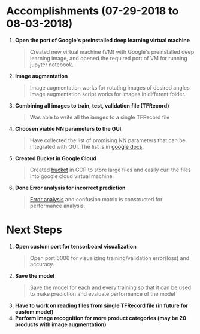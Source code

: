 # Accomplishments (07-29-2018 to 08-03-2018)
1. **Open the port of Google's preinstalled deep learning virtual machine**
      > Created new virtual machine (VM) with Google's preinstalled deep learning image, and opened the required port of VM for running jupyter notebook.
2. **Image augmentation**
      > Image augmentation works for rotating images of desired angles
      > Image augmentation script works for images in different folder.
3. **Combining all images to train, test, validation file (TFRecord)**
      > Was able to write all the iamges to a single TFRecord file
4. **Choosen viable NN parameters to the GUI**
      > Have collected the list of promising NN parameters that can be integrated with GUI. The list is in [google docs](https://docs.google.com/document/d/1fPu8Y-Cls-oBzXKpCR39aSajzzjnfz4uet_YfZwMLdQ/edit?usp=sharing).
5. **Created Bucket in Google Cloud**
      > Created [bucket](https://console.cloud.google.com/storage/browser/c2p-bucket?project=g-product-scanner-sujan) in GCP to store large files and easily curl the files into google cloud virtual machine.  
6. **Done Error analysis for incorrect prediction**
      > [Error analysis](https://docs.google.com/spreadsheets/d/1Yd1_qph3sVW1ufe-LCqP7HjoL-BQmDwnUJEX9OILDwQ/edit#gid=0) and confusion matrix is constructed for performance analysis. 


# Next Steps
1. **Open custom port for tensorboard visualization**
      > Open port 6006 for visualizing training/validation error(loss) and accuracy.
2. **Save the model** 
      > Save the model for each and every training so that it can be used to make prediction and evaluate performance of the model
3. **Have to work on reading files from single TFRecord file (in future for custom model)**
4. **Perform image recognition for more product categories (may be 20 products with image augmentation)**
